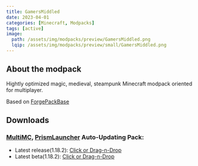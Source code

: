 ```yaml
---
title: GamersMiddled
date: 2023-04-01
categories: [Minecraft, Modpacks]
tags: [active]
image:
  path: /assets/img/modpacks/preview/GamersMiddled.png
  lqip: /assets/img/modpacks/preview/small/GamersMiddled.png
---
```

## About the modpack
Hightly optimized magic, medieval, steampunk Minecraft modpack oriented for multiplayer.

Based on [ForgePackBase](/posts/ForgePackBase)

## Downloads
### [MultiMC](https://multimc.org/), [PrismLauncher](https://prismlauncher.org/) Auto-Updating Pack:
- Latest release(1.18.2): [Click or Drag-n-Drop](/GamersMiddled/GamersMiddled.zip)
- Latest beta(1.18.2): [Click or Drag-n-Drop](/GamersMiddled/GamersMiddled-Beta.zip)
